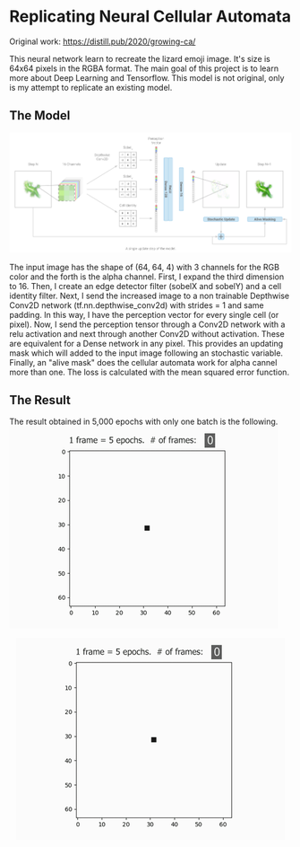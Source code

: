 # Replicating Neural Cellular Automata
Original work: https://distill.pub/2020/growing-ca/

This neural network learn to recreate the lizard emoji image. It's size is 64x64 pixels in the RGBA format. The main goal of this project is to learn more about Deep Learning and Tensorflow. This model is not original, only is my attempt to replicate an existing model.

## The Model
![Model Neural Cellular Automata](https://github.com/Jaldekoa/Replicating-Neural-Cellular-Automata/blob/master/Img/Model.PNG)

The input image has the shape of (64, 64, 4) with 3 channels for the RGB color and the forth is the alpha channel. First, I expand the third dimension to 16. Then, I create an edge detector filter (sobelX and sobelY) and a cell identity filter. Next, I send the increased image to a non trainable Depthwise Conv2D network (tf.nn.depthwise_conv2d) with strides = 1 and same padding. In this way, I have the perception vector for every single cell (or pixel). Now, I send the perception tensor through a Conv2D network with a relu activation and next through another Conv2D without activation. These are equivalent for a Dense network in any pixel. This provides an updating mask which will added to the input image following an stochastic variable. Finally, an "alive mask" does the cellular automata work for alpha cannel more than one. The loss is calculated with the mean squared error function.

## The Result

The result obtained in 5,000 epochs with only one batch is the following.
![Replicating Neural Cellular Automata](https://github.com/Jaldekoa/Replicating-Neural-Cellular-Automata/blob/master/Img/Replicating%20Neural%20Cellular%20Automata.gif)

<center><img src="https://github.com/Jaldekoa/Replicating-Neural-Cellular-Automata/blob/master/Img/Replicating%20Neural%20Cellular%20Automata.gif"></img></center>
